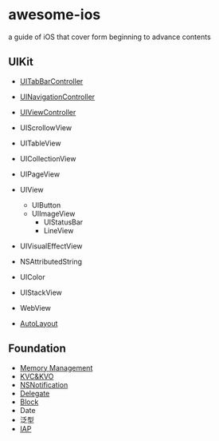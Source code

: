 # awesome-ios

a guide of iOS that cover form beginning to advance contents

## UIKit

- [UITabBarController](https://github.com/alflix/awesome-ios/blob/master/UIKit/UITabBar/Tabbar.md)
- [UINavigationController](https://github.com/alflix/awesome-ios/blob/master/UIKit/UINavigation/Navigation.md)
- [UIViewController](https://github.com/alflix/awesome-ios/blob/master/UIKit/UIViewController/UIViewController.md)
- UIScrollowView
- UITableView
- UICollectionView
- UIPageView
- UIView

     - UIButton
     - UIImageView
        - UIStatusBar
        - LineView
- UIVisualEffectView
- NSAttributedString
- UIColor
- UIStackView
- WebView
- [AutoLayout](<https://github.com/alflix/awesome-ios/blob/master/UIKit/AutoLayout/AutoLayout.md>)

## Foundation

- [Memory Management](https://github.com/alflix/awesome-ios/blob/master/Foundation/Memory%20Management/Memory%20Management.md)
- [KVC&KVO](https://github.com/alflix/awesome-ios/blob/master/Foundation/KVC&KVO/KVC&KVO.md)
- [NSNotification](https://github.com/alflix/awesome-ios/blob/master/Foundation/NSNotification/NSNotification.md)
- [Delegate](https://github.com/alflix/awesome-ios/blob/master/Foundation/Delegate/Delegate.md)
- [Block](https://github.com/alflix/awesome-ios/blob/master/Foundation/Block/Block.md)
- Date
- 泛型
- [IAP](https://github.com/alflix/awesome-ios/blob/master/Foundation/IAP/IAP.md)
